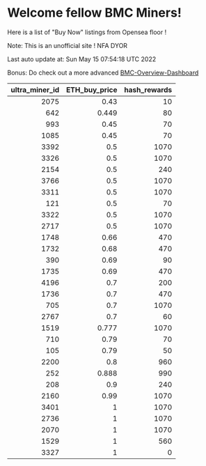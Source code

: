 # Welcome fellow BMC Miners!
Here is a list of "Buy Now" listings from Opensea floor !

Note: This is an unofficial site ! NFA DYOR

Last auto update at: Sun May 15 07:54:18 UTC 2022

Bonus: Do check out a more advanced [BMC-Overview-Dashboard](https://dune.com/defifunk/BMC-Overview-Dashboard)


|   ultra_miner_id |   ETH_buy_price |   hash_rewards |
|-----------------:|----------------:|---------------:|
|             2075 |           0.43  |             10 |
|              642 |           0.449 |             80 |
|              993 |           0.45  |             70 |
|             1085 |           0.45  |             70 |
|             3392 |           0.5   |           1070 |
|             3326 |           0.5   |           1070 |
|             2154 |           0.5   |            240 |
|             3766 |           0.5   |           1070 |
|             3311 |           0.5   |           1070 |
|              121 |           0.5   |             70 |
|             3322 |           0.5   |           1070 |
|             2717 |           0.5   |           1070 |
|             1748 |           0.66  |            470 |
|             1732 |           0.68  |            470 |
|              390 |           0.69  |             90 |
|             1735 |           0.69  |            470 |
|             4196 |           0.7   |            200 |
|             1736 |           0.7   |            470 |
|              705 |           0.7   |           1070 |
|             2767 |           0.7   |             60 |
|             1519 |           0.777 |           1070 |
|              710 |           0.79  |             70 |
|              105 |           0.79  |             50 |
|             2200 |           0.8   |            960 |
|              252 |           0.888 |            990 |
|              208 |           0.9   |            240 |
|             2160 |           0.99  |           1070 |
|             3401 |           1     |           1070 |
|             2736 |           1     |           1070 |
|             2070 |           1     |           1070 |
|             1529 |           1     |            560 |
|             3327 |           1     |              0 |